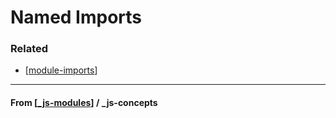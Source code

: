 # Named Imports

### Related

- [[module-imports]]

---

#### **From** [[_js-modules]] / \_js-concepts

[//begin]: # "Autogenerated link references for markdown compatibility"
[module-imports]: module-imports "Module Imports"
[_js-modules]: ../_js-modules "JS Modules"
[//end]: # "Autogenerated link references"
